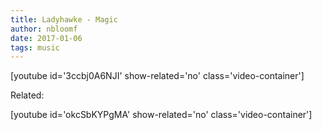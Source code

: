 ```yaml
---
title: Ladyhawke - Magic
author: nbloomf
date: 2017-01-06
tags: music
---
```


[youtube id='3ccbj0A6NJI' show-related='no' class='video-container']

Related:

[youtube id='okcSbKYPgMA' show-related='no' class='video-container']
